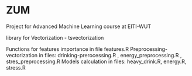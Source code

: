 # ZUM
Project for Advanced Machine Learning course at EITI-WUT

library for Vectorization - tsvectorization

Functions for features importance in file features.R
Preprocessing-vectorization in files: drinking-prerocessing.R , energy_preprocessing.R , stres_preprocessing.R
Models calculation in files: heavy_drink.R, energy.R, stress.R